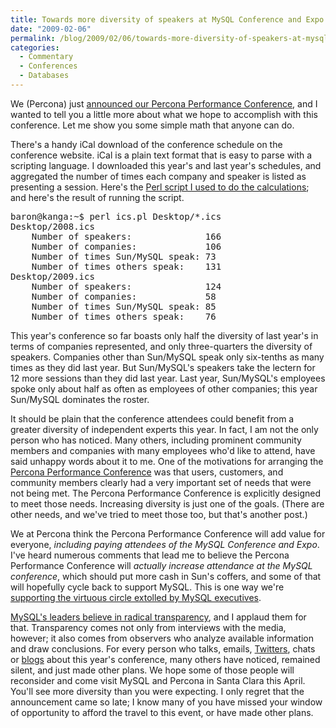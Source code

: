 ```yaml
---
title: Towards more diversity of speakers at MySQL Conference and Expo
date: "2009-02-06"
permalink: /blog/2009/02/06/towards-more-diversity-of-speakers-at-mysql-conference-and-expo/
categories:
  - Commentary
  - Conferences
  - Databases
---
```

We (Percona) just [announced our Percona Performance Conference][1], and I wanted to tell you a little more about what we hope to accomplish with this conference. Let me show you some simple math that anyone can do.

There's a handy iCal download of the conference schedule on the conference website. iCal is a plain text format that is easy to parse with a scripting language. I downloaded this year's and last year's schedules, and aggregated the number of times each company and speaker is listed as presenting a session. Here's the [Perl script I used to do the calculations][2]; and here's the result of running the script.

<pre>baron@kanga:~$ perl ics.pl Desktop/*.ics
Desktop/2008.ics
	Number of speakers:              166
	Number of companies:             106
	Number of times Sun/MySQL speak: 73
	Number of times others speak:    131
Desktop/2009.ics
	Number of speakers:              124
	Number of companies:             58
	Number of times Sun/MySQL speak: 85
	Number of times others speak:    76
</pre>

This year's conference so far boasts only half the diversity of last year's in terms of companies represented, and only three-quarters the diversity of speakers. Companies other than Sun/MySQL speak only six-tenths as many times as they did last year. But Sun/MySQL's speakers take the lectern for 12 more sessions than they did last year. Last year, Sun/MySQL's employees spoke only about half as often as employees of other companies; this year Sun/MySQL dominates the roster.

It should be plain that the conference attendees could benefit from a greater diversity of independent experts this year. In fact, I am not the only person who has noticed. Many others, including prominent community members and companies with many employees who'd like to attend, have said unhappy words about it to me. One of the motivations for arranging the [Percona Performance Conference][3] was that users, customers, and community members clearly had a very important set of needs that were not being met. The Percona Performance Conference is explicitly designed to meet those needs. Increasing diversity is just one of the goals. (There are other needs, and we've tried to meet those too, but that's another post.)

We at Percona think the Percona Performance Conference will add value for everyone, *including paying attendees of the MySQL Conference and Expo*. I've heard numerous comments that lead me to believe the Percona Performance Conference will *actually increase attendance at the MySQL conference*, which should put more cash in Sun's coffers, and some of that will hopefully cycle back to support MySQL. This is one way we're [supporting the virtuous circle extolled by MySQL executives][4].

[MySQL's leaders believe in radical transparency][5], and I applaud them for that. Transparency comes not only from interviews with the media, however; it also comes from observers who analyze available information and draw conclusions. For every person who talks, emails, [Twitters][6], chats or [blogs][7] about this year's conference, many others have noticed, remained silent, and just made other plans. We hope some of those people will reconsider and come visit MySQL and Percona in Santa Clara this April. You'll see more diversity than you were expecting. I only regret that the announcement came so late; I know many of you have missed your window of opportunity to afford the travel to this event, or have made other plans.

 [1]: http://www.mysqlperformanceblog.com/2009/02/05/announcing-percona-performance-conference-2009-on-april-22-23/
 [2]: http://www.xaprb.com/media/2009/02/icspl.txt
 [3]: http://conferences.percona.com/
 [4]: http://www.theopenforce.com/2008/04/two-markets-in.html
 [5]: http://news.cnet.com/8301-13505_3-10130185-16.html
 [6]: http://twitter.com/joped/statuses/1159220807
 [7]: http://dba-mysql.blogspot.com/2009/02/missing-speakers-in-mysql-conference.html
